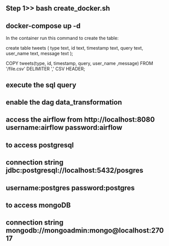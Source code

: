 ## Step 1>> bash create_docker.sh

## docker-compose up -d
In the container run this command to create the table:

create table tweets
(
    type      text,
    id        text,
    timestamp text,
    query     text,
    user_name text,
    message   text
);

COPY tweets(type, id, timestamp, query, user_name ,message)
    FROM '/file.csv'
    DELIMITER ','
    CSV HEADER;


## execute the sql query
## enable the dag data_transformation
## access the airflow from http://localhost:8080 username:airflow password:airflow

## to access postgresql
## connection string jdbc:postgresql://localhost:5432/posgres
## username:postgres password:postgres

## to access mongoDB
## connection string mongodb://mongoadmin:mongo@localhost:27017
